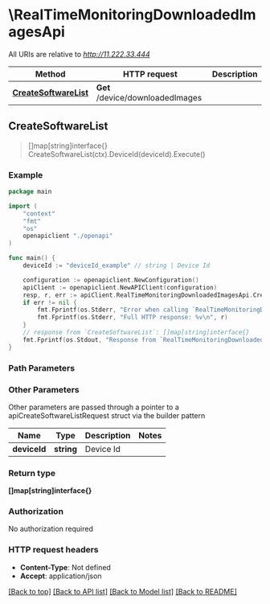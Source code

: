 # \RealTimeMonitoringDownloadedImagesApi

All URIs are relative to *http://11.222.33.444*

Method | HTTP request | Description
------------- | ------------- | -------------
[**CreateSoftwareList**](RealTimeMonitoringDownloadedImagesApi.md#CreateSoftwareList) | **Get** /device/downloadedImages | 



## CreateSoftwareList

> []map[string]interface{} CreateSoftwareList(ctx).DeviceId(deviceId).Execute()





### Example

```go
package main

import (
    "context"
    "fmt"
    "os"
    openapiclient "./openapi"
)

func main() {
    deviceId := "deviceId_example" // string | Device Id

    configuration := openapiclient.NewConfiguration()
    apiClient := openapiclient.NewAPIClient(configuration)
    resp, r, err := apiClient.RealTimeMonitoringDownloadedImagesApi.CreateSoftwareList(context.Background()).DeviceId(deviceId).Execute()
    if err != nil {
        fmt.Fprintf(os.Stderr, "Error when calling `RealTimeMonitoringDownloadedImagesApi.CreateSoftwareList``: %v\n", err)
        fmt.Fprintf(os.Stderr, "Full HTTP response: %v\n", r)
    }
    // response from `CreateSoftwareList`: []map[string]interface{}
    fmt.Fprintf(os.Stdout, "Response from `RealTimeMonitoringDownloadedImagesApi.CreateSoftwareList`: %v\n", resp)
}
```

### Path Parameters



### Other Parameters

Other parameters are passed through a pointer to a apiCreateSoftwareListRequest struct via the builder pattern


Name | Type | Description  | Notes
------------- | ------------- | ------------- | -------------
 **deviceId** | **string** | Device Id | 

### Return type

**[]map[string]interface{}**

### Authorization

No authorization required

### HTTP request headers

- **Content-Type**: Not defined
- **Accept**: application/json

[[Back to top]](#) [[Back to API list]](../README.md#documentation-for-api-endpoints)
[[Back to Model list]](../README.md#documentation-for-models)
[[Back to README]](../README.md)

